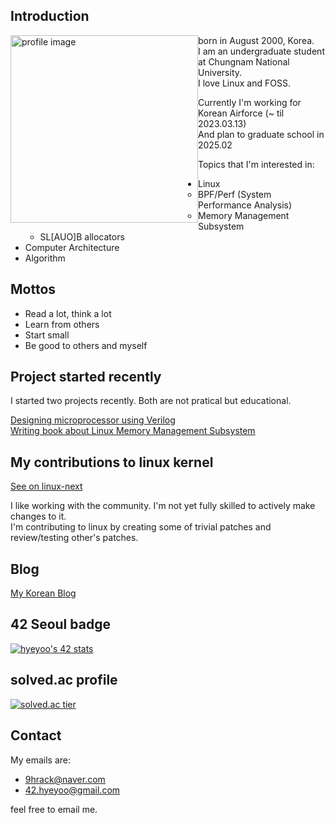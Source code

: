 ## Introduction

<img style="float: left;" src="https://user-images.githubusercontent.com/50040414/120915952-a5691280-c6e1-11eb-9609-75feacd0cbe5.jpg" alt="profile image" width="300"/>

born in August 2000, Korea.  
I am an undergraduate student at Chungnam National University.  
I love Linux and FOSS.  

Currently I'm working for Korean Airforce (~ til 2023.03.13)  
And plan to graduate school in 2025.02  

Topics that I'm interested in:  
  - Linux
    - BPF/Perf (System Performance Analysis)
    - Memory Management Subsystem
    - SL[AUO]B allocators
  - Computer Architecture
  - Algorithm

## Mottos
- Read a lot, think a lot
- Learn from others
- Start small
- Be good to others and myself

## Project started recently
I started two projects recently. Both are not pratical but educational.  

[Designing microprocessor using Verilog](https://github.com/hygoni/mips-microprocessor-design)  
[Writing book about Linux Memory Management Subsystem](https://github.com/hygoni/inside-linux-mm)  

## My contributions to linux kernel
[See on linux-next](https://git.kernel.org/pub/scm/linux/kernel/git/next/linux-next.git/log/?qt=grep&q=42.hyeyoo%40gmail.com)

I like working with the community. I'm not yet fully skilled to actively make changes to it.  
I'm contributing to linux by creating some of trivial patches and review/testing other's patches.  

## Blog
[My Korean Blog](https://hyeyoo.com)  

## 42 Seoul badge
[![hyeyoo's 42 stats](https://badge42.herokuapp.com/api/stats/hyeyoo)](https://github.com/JaeSeoKim/badge42)

## solved.ac profile
[![solved.ac tier](http://mazassumnida.wtf/api/v2/generate_badge?boj=hygoni)](https://solved.ac/hygoni)

## Contact

My emails are:
  - 9hrack@naver.com
  - 42.hyeyoo@gmail.com

feel free to email me.
